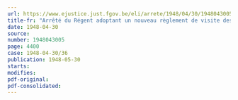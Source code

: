 ```yaml
---
url: https://www.ejustice.just.fgov.be/eli/arrete/1948/04/30/1948043005/justel
title-fr: "Arrêté du Régent adoptant un nouveau règlement de visite des bâtiments et radeaux du Rhin"
date: 1948-04-30
source:
number: 1948043005
page: 4400
case: 1948-04-30/36
publication: 1948-05-30
starts:
modifies:
pdf-original:
pdf-consolidated:
---
```


